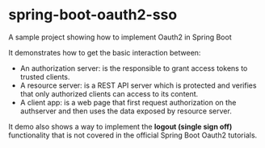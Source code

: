 # spring-boot-oauth2-sso
A sample project showing how to implement Oauth2 in Spring Boot

It demonstrates how to get the basic interaction between:

* An authorization server: is the responsible to grant access tokens to trusted clients.
* A resource server: is a REST API server which is protected and verifies that only authorized clients can access to its content.
* A client app: is a web page that first request authorization on the authserver and then uses the data exposed by resource server.

It demo also shows a way to implement the **logout (single sign off)** functionality that is not covered in the official Spring Boot Oauth2 tutorials.
